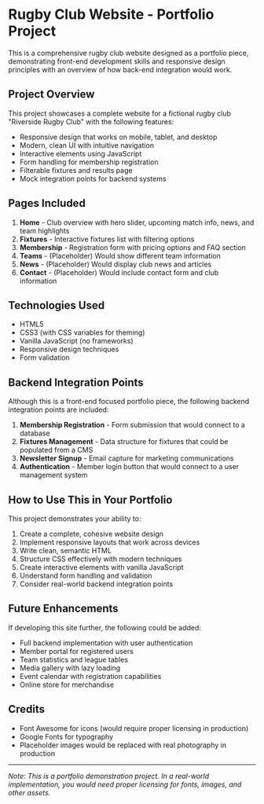 # Rugby Club Website - Portfolio Project

This is a comprehensive rugby club website designed as a portfolio piece, demonstrating front-end development skills and responsive design principles with an overview of how back-end integration would work.

## Project Overview

This project showcases a complete website for a fictional rugby club "Riverside Rugby Club" with the following features:

- Responsive design that works on mobile, tablet, and desktop
- Modern, clean UI with intuitive navigation
- Interactive elements using JavaScript
- Form handling for membership registration
- Filterable fixtures and results page
- Mock integration points for backend systems

## Pages Included

1. **Home** - Club overview with hero slider, upcoming match info, news, and team highlights
2. **Fixtures** - Interactive fixtures list with filtering options
3. **Membership** - Registration form with pricing options and FAQ section
4. **Teams** - (Placeholder) Would show different team information
5. **News** - (Placeholder) Would display club news and articles
6. **Contact** - (Placeholder) Would include contact form and club information

## Technologies Used

- HTML5
- CSS3 (with CSS variables for theming)
- Vanilla JavaScript (no frameworks)
- Responsive design techniques
- Form validation

## Backend Integration Points

Although this is a front-end focused portfolio piece, the following backend integration points are included:

1. **Membership Registration** - Form submission that would connect to a database
2. **Fixtures Management** - Data structure for fixtures that could be populated from a CMS
3. **Newsletter Signup** - Email capture for marketing communications
4. **Authentication** - Member login button that would connect to a user management system

## How to Use This in Your Portfolio

This project demonstrates your ability to:

1. Create a complete, cohesive website design
2. Implement responsive layouts that work across devices
3. Write clean, semantic HTML
4. Structure CSS effectively with modern techniques
5. Create interactive elements with vanilla JavaScript
6. Understand form handling and validation
7. Consider real-world backend integration points

## Future Enhancements

If developing this site further, the following could be added:

- Full backend implementation with user authentication
- Member portal for registered users
- Team statistics and league tables
- Media gallery with lazy loading
- Event calendar with registration capabilities
- Online store for merchandise

## Credits

- Font Awesome for icons (would require proper licensing in production)
- Google Fonts for typography
- Placeholder images would be replaced with real photography in production

---

*Note: This is a portfolio demonstration project. In a real-world implementation, you would need proper licensing for fonts, images, and other assets.*
